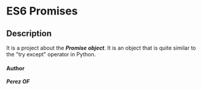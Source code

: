 #	**ES6 Promises**

## **Description**

It is a project about the ***Promise object***.
It is an object that is quite similar to the "try except" operator in Python.

####    **Author**
***Perez OF***
